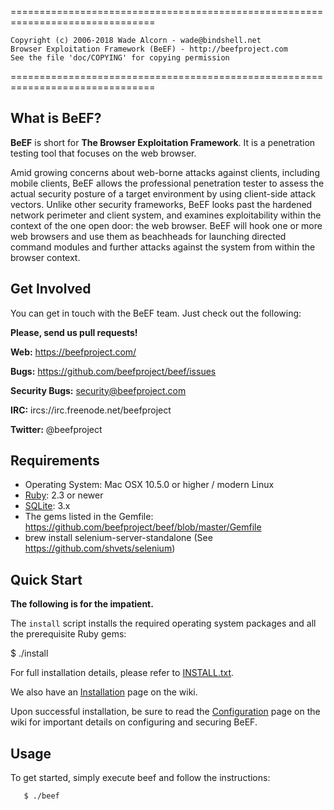 ===============================================================================

    Copyright (c) 2006-2018 Wade Alcorn - wade@bindshell.net
    Browser Exploitation Framework (BeEF) - http://beefproject.com
    See the file 'doc/COPYING' for copying permission

===============================================================================

What is BeEF?
-------------

__BeEF__ is short for __The Browser Exploitation Framework__. It is a penetration testing tool that focuses on the web browser.

Amid growing concerns about web-borne attacks against clients, including mobile clients, BeEF allows the professional penetration tester to assess the actual security posture of a target environment by using client-side attack vectors. Unlike other security frameworks, BeEF looks past the hardened network perimeter and client system, and examines exploitability within the context of the one open door: the web browser. BeEF will hook one or more web browsers and use them as beachheads for launching directed command modules and further attacks against the system from within the browser context.


Get Involved
------------

You can get in touch with the BeEF team. Just check out the following:


__Please, send us pull requests!__

__Web:__ https://beefproject.com/

__Bugs:__ https://github.com/beefproject/beef/issues

__Security Bugs:__ security@beefproject.com

__IRC:__ ircs://irc.freenode.net/beefproject

__Twitter:__ @beefproject


Requirements
------------

* Operating System: Mac OSX 10.5.0 or higher / modern Linux
* [Ruby](http://rubylang.org): 2.3 or newer
* [SQLite](http://sqlite.org): 3.x
* The gems listed in the Gemfile: https://github.com/beefproject/beef/blob/master/Gemfile
* brew install selenium-server-standalone (See https://github.com/shvets/selenium)

Quick Start
-----------

__The following is for the impatient.__

The `install` script installs the required operating system packages and all the prerequisite Ruby gems:

  $ ./install

For full installation details, please refer to [INSTALL.txt](https://github.com/beefproject/beef/blob/master/INSTALL.txt).

We also have an [Installation](https://github.com/beefproject/beef/wiki/Installation) page on the wiki.

Upon successful installation, be sure to read the [Configuration](https://github.com/beefproject/beef/wiki/Configuration) page on the wiki for important details on configuring and securing BeEF.


Usage
-----

To get started, simply execute beef and follow the instructions:

       $ ./beef
